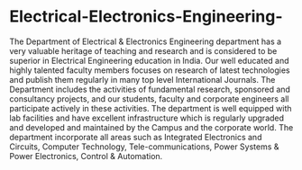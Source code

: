 # Electrical-Electronics-Engineering-
The Department of Electrical &amp; Electronics Engineering department has a very valuable heritage of teaching and research and is considered to be superior in Electrical Engineering education in India. Our well educated and highly talented faculty members focuses on research of latest technologies and publish them regularly in many top level International Journals. The Department includes the activities of fundamental research, sponsored and consultancy projects, and our students, faculty and corporate engineers all participate actively in these activities. The department is well equipped with lab facilities and have excellent infrastructure which is regularly upgraded and developed and maintained by the Campus and the corporate world. The department incorporate all areas such as Integrated Electronics and Circuits, Computer Technology, Tele-communications, Power Systems &amp; Power Electronics, Control &amp; Automation.
